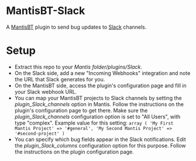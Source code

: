 MantisBT-Slack
==============

A [MantisBT](http://www.mantisbt.org/) plugin to send bug updates to [Slack](https://slack.com/) channels.


# Setup
* Extract this repo to your *Mantis folder/plugins/Slack*.
* On the Slack side, add a new "Incoming Webhooks" integration and note the URL that Slack generates for you.
* On the MantisBT side, access the plugin's configuration page and fill in your Slack webhook URL.
* You can map your MantisBT projects to Slack channels by setting the *plugin_Slack_channels* option in Mantis.  Follow the instructions on the plugin's configuration page to get there. Make sure the *plugin_Slack_channels* configuration option is set to "All Users", with type "complex".
    Example value for this setting:
            ```array (
              'My First Mantis Project' => '#general',
              'My Second Mantis Project' => '#second-project'
            )```
* You can specify which bug fields appear in the Slack notifications. Edit the *plugin_Slack_columns* configuration option for this purpose.  Follow the instructions on the plugin configuration page.

